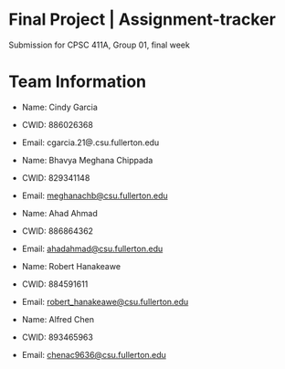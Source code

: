 # Final Project | Assignment-tracker

Submission for CPSC 411A, Group 01, final week

# Team Information

* Name: Cindy Garcia
* CWID: 886026368
* Email: cgarcia.21@.csu.fullerton.edu

* Name: Bhavya Meghana Chippada
* CWID: 829341148
* Email: meghanachb@csu.fullerton.edu

* Name: Ahad Ahmad
* CWID: 886864362
* Email: ahadahmad@csu.fullerton.edu

* Name: Robert Hanakeawe
* CWID: 884591611
* Email: robert_hanakeawe@csu.fullerton.edu

* Name: Alfred Chen
* CWID: 893465963
* Email: chenac9636@csu.fullerton.edu
